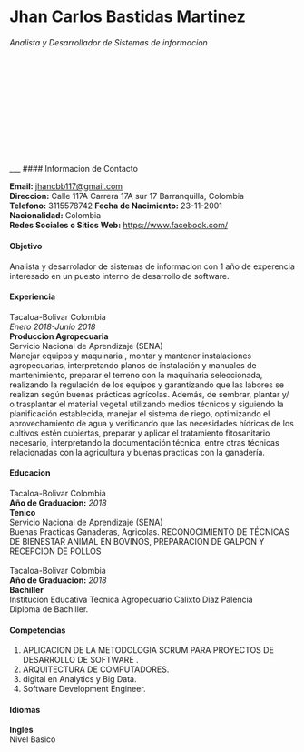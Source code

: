 # **Jhan Carlos Bastidas Martinez**
###### Analista y Desarrollador de Sistemas de informacion
<img src="pp.jpg"  style="width:170px; margin-left:830px"/>
___
#### Informacion de Contacto

  **Email:** jhancbb117@gmail.com <br>
  **Direccion:** Calle 117A Carrera 17A sur 17 Barranquilla, Colombia <br>
  **Telefono:** 3115578742
  **Fecha de Nacimiento:** 23-11-2001 <br>
  **Nacionalidad:** Colombia <br>
  **Redes Sociales o Sitios Web:** https://www.facebook.com/
#### Objetivo
Analista y desarrolador de sistemas de informacion con 1 año de experencia interesado en un puesto interno de desarrollo de software.  

#### Experiencia
Tacaloa-Bolivar Colombia <br>
*Enero 2018-Junio 2018* <br>
 **Produccion Agropecuaria**<br>Servicio Nacional de Aprendizaje (SENA) <br>
 Manejar equipos y maquinaria , montar y mantener instalaciones agropecuarias, interpretando planos de instalación y manuales de mantenimiento, preparar el terreno con la maquinaria seleccionada, realizando la regulación de los equipos y garantizando que las labores se realizan según buenas prácticas agrícolas. Además, de sembrar, plantar y/ o trasplantar el material vegetal utilizando medios técnicos y siguiendo la planificación establecida, manejar el sistema de riego, optimizando el aprovechamiento de agua y verificando que las necesidades hídricas de los cultivos estén cubiertas, preparar y aplicar el tratamiento fitosanitario necesario, interpretando la documentación técnica, entre otras técnicas relacionadas con la agricultura y  buenas practicas con la ganadería.

#### Educacion
Tacaloa-Bolivar Colombia <br> **Año de Graduacion:**
*2018* <br>
**Tenico** <br> Servicio Nacional de Aprendizaje (SENA) <br>
Buenas Practicas  Ganaderas,  Agricolas. RECONOCIMIENTO DE TÉCNICAS DE BIENESTAR ANIMAL EN BOVINOS, PREPARACION DE GALPON Y RECEPCION DE POLLOS <br><br>
Tacaloa-Bolivar Colombia <br> **Año de Graduacion:**
*2018* <br>
**Bachiller** <br>Institucion Educativa Tecnica Agropecuario Calixto Diaz Palencia <br>
Diploma de Bachiller.

#### Competencias
1. APLICACION DE LA METODOLOGIA SCRUM PARA PROYECTOS DE DESARROLLO DE SOFTWARE .
2. ARQUITECTURA DE COMPUTADORES.
3. digital en Analytics y Big Data.
4. Software Development Engineer. <br>

#### Idiomas
**Ingles** <br>
Nivel Basico
